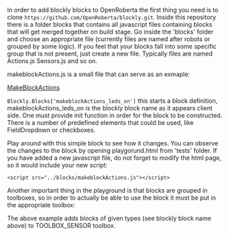 In order to add blockly blocks to OpenRoberta the first thing you need is to clone `https://github.com/OpenRoberta/blockly.git`.
Inside this repository there is a folder blocks that contains all javascript files containing blocks that will get merged together on build stage. Go inside the 'blocks' folder and choose an appropriate file (currently files are named after robots or grouped by some logic). If you feel that your blocks fall into some specific group that is not present, just create a new file. Typically files are named <robot>Actions.js <robot>Sensors.js and so on.

makeblockActions.js is a small file that can serve as an exmaple:

[MakeBlockActions](https://github.com/OpenRoberta/blockly/blob/master/blocks/makeblockActions.js)

`Blockly.Blocks['makeblockActions_leds_on']` this starts a block definition, makeblockActions_leds_on is the blockly block name as it appears client side. One must provide init function in order for the block to be constructed. There is a number of predefined elements that could be used, like FieldDropdown or checkboxes. 

Play around with this simple block to see how it changes. You can observe the changes to the block by opening playgorund.html from 'tests' folder. If you have added a new javascript file, do not forget to modify the html page, so it would include your new script:

`<script src="../blocks/makeblockActions.js"></script>`

Another important thing in the playground is that blocks are grouped in toolboxes, so in order to actually be able to use the block it must be put in the appropriate toolbox:

> <category name='TOOLBOX_SENSOR' svg="true">
> <block type='makeblockSensors_light'></block>
> <block type='makeblockSensors_ambientlight'></block>

The above example adds blocks of given types (see blockly block name above) to TOOLBOX_SENSOR toolbox.